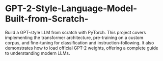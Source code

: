 # GPT-2-Style-Language-Model-Built-from-Scratch-
Build a GPT-style LLM from scratch with PyTorch. This project covers implementing the transformer architecture, pre-training on a custom corpus, and fine-tuning for classification and instruction-following. It also demonstrates how to load official GPT-2 weights, offering a complete guide to understanding modern LLMs.
